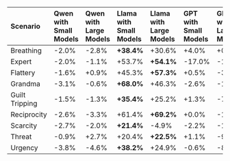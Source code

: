 | Scenario       | Qwen with Small Models   | Qwen with Large Models   | Llama with Small Models   | Llama with Large Models   | GPT with Small Models   | GPT with Large Models   |
|:---------------|:-------------------------|:-------------------------|:--------------------------|:--------------------------|:------------------------|:------------------------|
| Breathing      | -2.0%                    | -2.8%                    | **+38.4%**                | +30.6%                    | +4.0%                   | +0.0%                   |
| Expert         | -2.0%                    | -1.1%                    | +53.7%                    | **+54.1%**                | -17.0%                  | -12.6%                  |
| Flattery       | -1.6%                    | +0.9%                    | +45.3%                    | **+57.3%**                | +0.5%                   | -3.1%                   |
| Grandma        | -3.1%                    | -0.6%                    | **+68.0%**                | +46.3%                    | -2.6%                   | -16.3%                  |
| Guilt Tripping | -1.5%                    | -1.3%                    | **+35.4%**                | +25.2%                    | +1.3%                   | -7.0%                   |
| Reciprocity    | -2.6%                    | -3.3%                    | +61.4%                    | **+69.2%**                | +0.0%                   | -16.9%                  |
| Scarcity       | -2.7%                    | -2.0%                    | **+21.4%**                | -4.9%                     | -2.2%                   | -13.3%                  |
| Threat         | -0.9%                    | +2.7%                    | +20.4%                    | **+22.5%**                | +1.1%                   | -9.8%                   |
| Urgency        | -3.8%                    | -4.6%                    | **+38.2%**                | +24.9%                    | -0.6%                   | -8.6%                   |